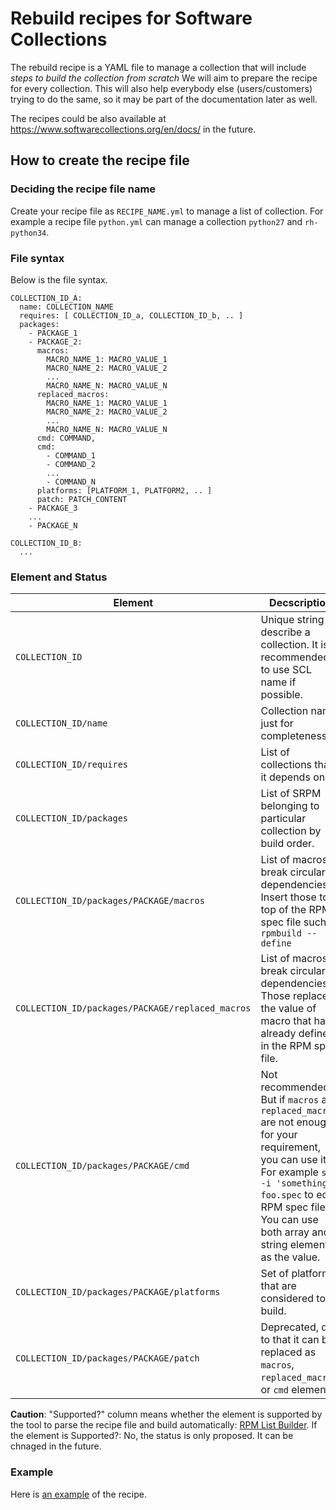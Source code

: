 # Rebuild recipes for Software Collections

The rebuild recipe is a YAML file to manage a collection that will include *steps to build the collection from scratch*
We will aim to prepare the recipe for every collection.
This will also help everybody else (users/customers) trying to do the same, so it may be part of the documentation later as well.

The recipes could be also available at https://www.softwarecollections.org/en/docs/ in the future.

## How to create the recipe file

### Deciding the recipe file name

Create your recipe file as `RECIPE_NAME.yml` to manage a list of collection.
For example a recipe file `python.yml` can manage a collection `python27` and `rh-python34`.

### File syntax

Below is the file syntax.

```
COLLECTION_ID_A:
  name: COLLECTION_NAME
  requires: [ COLLECTION_ID_a, COLLECTION_ID_b, .. ]
  packages:
    - PACKAGE_1
    - PACKAGE_2:
      macros:
        MACRO_NAME_1: MACRO_VALUE_1
        MACRO_NAME_2: MACRO_VALUE_2
        ...
        MACRO_NAME_N: MACRO_VALUE_N
      replaced_macros:
        MACRO_NAME_1: MACRO_VALUE_1
        MACRO_NAME_2: MACRO_VALUE_2
        ...
        MACRO_NAME_N: MACRO_VALUE_N
      cmd: COMMAND,
      cmd:
        - COMMAND_1
        - COMMAND_2
        ...
        - COMMAND_N
      platforms: [PLATFORM_1, PLATFORM2, .. ]
      patch: PATCH_CONTENT
    - PACKAGE_3
    ...
    - PACKAGE_N

COLLECTION_ID_B:
  ...
```

### Element and Status

| Element | Decscription | Required? | Supported? |
| ------- | ------------ | --------- | ---------- |
| `COLLECTION_ID` | Unique string to describe a collection. It is recommended to use SCL name if possible. | Yes | Yes |
| `COLLECTION_ID/name`          | Collection name. just for completeness | No | Yes |
| `COLLECTION_ID/requires` | List of collections that it depends on | No | No |
| `COLLECTION_ID/packages` | List of SRPM belonging to particular collection by build order. | Yes | Yes |
| `COLLECTION_ID/packages/PACKAGE/macros` | List of macros to break circular dependencies. Insert those to top of the RPM spec file such as `rpmbuild --define` | No | Yes |
| `COLLECTION_ID/packages/PACKAGE/replaced_macros` | List of macros to break circular dependencies. Those replaces the value of macro that has already defined in the RPM spec file. | No | Yes |
| `COLLECTION_ID/packages/PACKAGE/cmd` | Not recommended. But if `macros` and `replaced_macros` are not enough for your requirement, you can use it. For example `sed -i 'something' foo.spec` to edit RPM spec file. You can use both array and string element as the value. | No | Yes |
| `COLLECTION_ID/packages/PACKAGE/platforms` | Set of platforms that are considered to build. | No | No |
| `COLLECTION_ID/packages/PACKAGE/patch` | Deprecated, due to that it can be replaced as `macros`, `replaced_macros`, or `cmd` element. | No | No |

**Caution**: "Supported?" column means whether the element is supported by the tool to parse the recipe file and build automatically: [RPM List Builder](https://github.com/sclorg/rpm-list-builder).
  If the element is Supported?: No, the status is only proposed. It can be chnaged in the future.

### Example

Here is [an example](example.yml) of the recipe.
